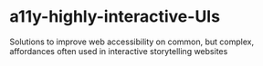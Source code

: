 # a11y-highly-interactive-UIs
Solutions to improve web accessibility on common, but complex, affordances often used in interactive storytelling websites
